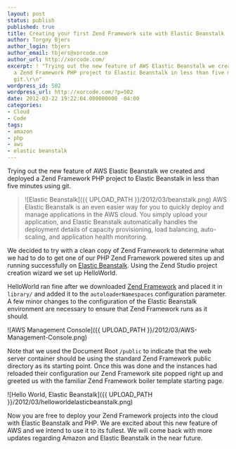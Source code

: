 ```yaml
---
layout: post
status: publish
published: true
title: Creating your first Zend Framework site with Elastic Beanstalk
author: Torgny Bjers
author_login: tbjers
author_email: tbjers@xorcode.com
author_url: http://xorcode.com/
excerpt: ! "Trying out the new feature of AWS Elastic Beanstalk we created and deployed
  a Zend Framework PHP project to Elastic Beanstalk in less than five minutes using
  git.\r\n"
wordpress_id: 502
wordpress_url: http://xorcode.com/?p=502
date: 2012-03-22 19:22:04.000000000 -04:00
categories:
- Cloud
- Code
tags:
- amazon
- php
- aws
- elastic beanstalk
---
```


Trying out the new feature of AWS Elastic Beanstalk we created and deployed a Zend Framework PHP project to Elastic Beanstalk in less than five minutes using git.

> ![Elastic Beanstalk]({{ UPLOAD_PATH }}/2012/03/beanstalk.png) AWS Elastic Beanstalk is an even easier way for you to quickly deploy and manage applications in the AWS cloud. You simply upload your application, and Elastic Beanstalk automatically handles the deployment details of capacity provisioning, load balancing, auto-scaling, and application health monitoring.

We decided to try with a clean copy of Zend Framework to determine what we had to do to get one of our PHP Zend Framework powered sites up and running successfully on [Elastic Beanstalk](http://aws.amazon.com/elasticbeanstalk/). Using the Zend Studio project creation wizard we set up HelloWorld.

HelloWorld ran fine after we downloaded [Zend Framework](http://framework.zend.com/) and placed it in `library/` and added it to the `autoloaderNamespaces` configuration parameter. A few minor changes to the configuration of the Elastic Beanstalk environment are necessary to ensure that Zend Framework runs as it should.

![AWS Management Console]({{ UPLOAD_PATH }}/2012/03/AWS-Management-Console.png)

Note that we used the Document Root `/public` to indicate that the web server container should be using the standard Zend Framework public directory as its starting point. Once this was done and the instances had reloaded their configuration our Zend Framework site popped right up and greeted us with the familiar Zend Framework boiler template starting page.

![Hello World, Elastic Beanstalk]({{ UPLOAD_PATH }}/2012/03/helloworldelasticbeanstalk.png)

Now you are free to deploy your Zend Framework projects into the cloud with Elastic Beanstalk and PHP. We are excited about this new feature of AWS and we intend to use it to its fullest. We will come back with more updates regarding Amazon and Elastic Beanstalk in the near future.
